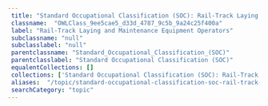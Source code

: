 ```yaml
--- 
 title: "Standard Occupational Classification (SOC): Rail-Track Laying and Maintenance Equipment Operators" 
 classname:  "OWLClass_9ee5cae5_d33d_4787_9c5b_9a24c25f400a" 
 label: "Rail-Track Laying and Maintenance Equipment Operators" 
 subclassname: "null" 
 subclasslabel: "null" 
 parentclassname: "Standard_Occupational_Classification_(SOC)" 
 parentclasslabel: "Standard Occupational Classification (SOC)" 
 equalentCollections: [] 
 collections: ['Standard Occupational Classification (SOC): Rail-Track Laying and Maintenance Equipment Operators']
 aliases:  "/topic/standard-occupational-classification-soc-rail-track-laying-and-maintenance-equipment-operators"  
 searchCategory: "topic" 
---
```


